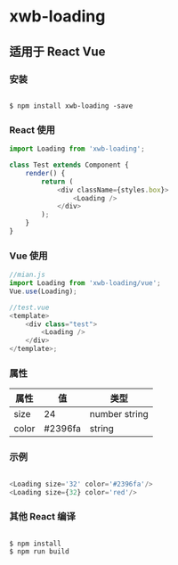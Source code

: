 # xwb-loading

## 适用于 React Vue


### 安装

```shell

$ npm install xwb-loading -save

```

### React 使用

```js
import Loading from 'xwb-loading';

class Test extends Component {
    render() {
        return (
            <div className={styles.box}>
                <Loading />
            </div>
        );
    }
}
```

### Vue 使用

```js
//mian.js
import Loading from 'xwb-loading/vue';
Vue.use(Loading);

//test.vue
<template>
    <div class="test">
        <Loading />
    </div>
</template>;
```

### 属性

| 属性  | 值      | 类型          |
| ----- | ------- | ------------- |
| size  | 24      | number string |
| color | #2396fa | string        |

### 示例

```js

<Loading size='32' color='#2396fa'/>
<Loading size={32} color='red'/>

```

### 其他 React 编译

```shell

$ npm install
$ npm run build

```

